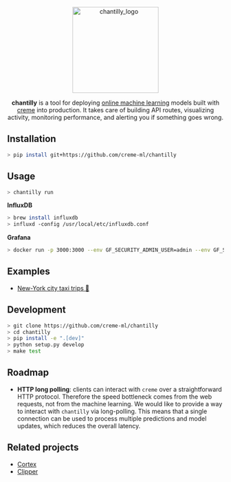 <p align="center">
  <img height="200px" src="https://docs.google.com/drawings/d/e/2PACX-1vQ0AFza3nHkrhe0Fam_NAZF5wgGzskKTV5To4cfHAmrCuhr3cZnJiZ3pD1OfXVP72A435b5IlsduoQC/pub?w=580&h=259" alt="chantilly_logo">
</p>

<p align="center">
  <b>chantilly</b> is a tool for deploying <a href="https://www.wikiwand.com/en/Online_machine_learning">online machine learning</a> models built with <a href="https://github.com/creme-ml/creme">creme</a> into production. It takes care of building API routes, visualizing activity, monitoring performance, and alerting you if something goes wrong.
</p>

## Installation

```sh
> pip install git+https://github.com/creme-ml/chantilly
```

## Usage

```sh
> chantilly run
```

**InfluxDB**

```sh
> brew install influxdb
> influxd -config /usr/local/etc/influxdb.conf
```

**Grafana**

```sh
> docker run -p 3000:3000 --env GF_SECURITY_ADMIN_USER=admin --env GF_SECURITY_ADMIN_PASSWORD=admin grafana/grafana
```

## Examples

- [New-York city taxi trips 🚕](examples/taxis)

## Development

```sh
> git clone https://github.com/creme-ml/chantilly
> cd chantilly
> pip install -e ".[dev]"
> python setup.py develop
> make test
```

## Roadmap

- **HTTP long polling**: clients can interact with `creme` over a straightforward HTTP protocol. Therefore the speed bottleneck comes from the web requests, not from the machine learning. We would like to provide a way to interact with `chantilly` via long-polling. This means that a single connection can be used to process multiple predictions and model updates, which reduces the overall latency.

## Related projects

- [Cortex](https://github.com/cortexlabs/cortex)
- [Clipper](https://github.com/ucbrise/clipper)
